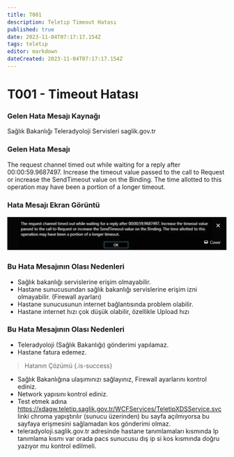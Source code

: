 ```yaml
---
title: T001
description: Teletıp Timeout Hatası
published: true
date: 2023-11-04T07:17:17.154Z
tags: teletıp
editor: markdown
dateCreated: 2023-11-04T07:17:17.154Z
---
```


# T001 - Timeout Hatası

### Gelen Hata Mesajı Kaynağı
Sağlık Bakanlığı Teleradyoloji Servisleri  saglik.gov.tr  

### Gelen Hata Mesajı 
The request channel timed out while waiting for a reply after 00:00:59.9687497. Increase the timeout value passed to the call to Request or increase the SendTimeout value on the Binding. The time allotted to this operation may have been a portion of a longer timeout.

### Hata Mesajı Ekran Görüntü

![t001.png](/hatagoruntu/t001.png)

### Bu Hata Mesajının Olası Nedenleri 

- Sağlık bakanlığı servislerine erişim olmayabilir.
- Hastane sunucusundan sağlık bakanlığı servislerine erişim izni olmayabilir. (Firewall ayarları)
- Hastane sunucusunun internet bağlantısında problem olabilir.
- Hastane internet hızı çok düşük olabilir, özellikle Upload hızı

### Bu Hata Mesajının Olası Nedenleri 

- Teleradyoloji (Sağlık Bakanlığı) gönderimi yapılamaz.
- Hastane fatura edemez.

> Hatanın Çözümü
{.is-success}

- Sağlık Bakanlığına ulaşımınızı sağlayınız, Firewall ayarlarını kontrol ediniz.
- Network yapısını kontrol ediniz.
- Test etmek adına https://xdagw.teletip.saglik.gov.tr/WCFServices/TeletipXDSService.svc linki chroma yapıştırılır (sunucu üzerinden) bu sayfa açılmıyorsa bu sayfaya erişmesini sağlamadan kos gönderimi olmaz.
- teleradyoloji.saglik.gov.tr adresinde hastane tanımlamaları kısmında Ip tanımlama kısmı var orada pacs sunucusu dış ip si kos kısmında doğru yazıyor mu kontrol edilmeli.
